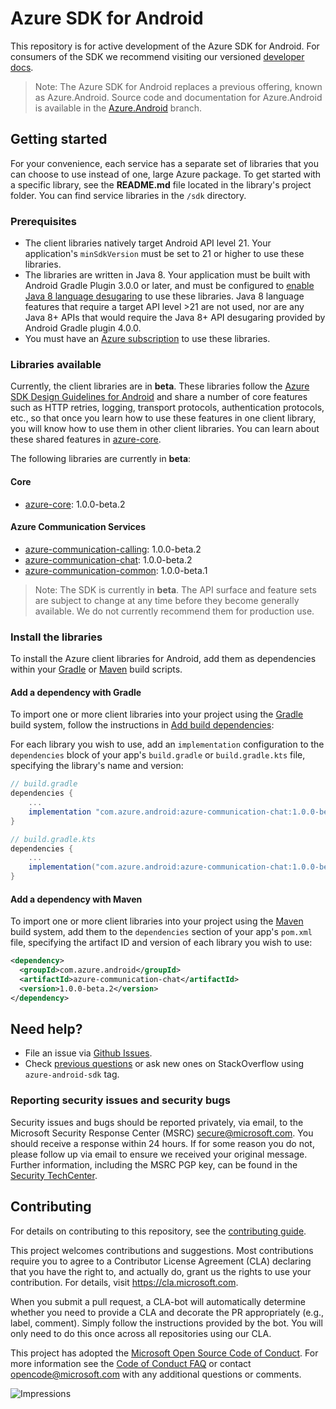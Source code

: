 # Azure SDK for Android

This repository is for active development of the Azure SDK for Android. For consumers of the SDK we recommend visiting our versioned [developer docs](https://azure.github.io/azure-sdk-for-android).

> Note: The Azure SDK for Android replaces a previous offering, known as Azure.Android. Source code and documentation for Azure.Android is available in the [Azure.Android](https://github.com/Azure/azure-sdk-for-android/tree/Azure.Android) branch.

## Getting started

For your convenience, each service has a separate set of libraries that you can choose to use instead of one, large Azure package. To get started with a specific library, see the **README.md** file located in the library's project folder. You can find service libraries in the `/sdk` directory.

### Prerequisites

* The client libraries natively target Android API level 21. Your application's `minSdkVersion` must be set to 21 or higher to use these libraries.
* The libraries are written in Java 8. Your application must be built with Android Gradle Plugin 3.0.0 or later, and must be configured to [enable Java 8 language desugaring](https://developer.android.com/studio/write/java8-support.html#supported_features) to use these libraries. Java 8 language features that require a target API level >21 are not used, nor are any Java 8+ APIs that would require the Java 8+ API desugaring provided by Android Gradle plugin 4.0.0.
* You must have an [Azure subscription](https://azure.microsoft.com/free/) to use these libraries.

### Libraries available

Currently, the client libraries are in **beta**. These libraries follow the [Azure SDK Design Guidelines for Android](https://azure.github.io/azure-sdk/android_introduction.html) and share a number of core features such as HTTP retries, logging, transport protocols, authentication protocols, etc., so that once you learn how to use these features in one client library, you will know how to use them in other client libraries. You can learn about these shared features in [azure-core](https://github.com/Azure/azure-sdk-for-android/blob/master/sdk/core/azure-core/README.md).

The following libraries are currently in **beta**:

#### Core
- [azure-core](https://github.com/Azure/azure-sdk-for-android/blob/master/sdk/core/azure-core): 1.0.0-beta.2

#### Azure Communication Services
- [azure-communication-calling](https://search.maven.org/artifact/com.azure.android/azure-communication-calling): 1.0.0-beta.2
- [azure-communication-chat](https://github.com/Azure/azure-sdk-for-android/blob/master/sdk/communication/azure-communication-chat): 1.0.0-beta.2
- [azure-communication-common](https://github.com/Azure/azure-sdk-for-android/blob/master/sdk/communication/azure-communication-common): 1.0.0-beta.1

> Note: The SDK is currently in **beta**. The API surface and feature sets are subject to change at any time before they become generally available. We do not currently recommend them for production use.

### Install the libraries
To install the Azure client libraries for Android, add them as dependencies within your
[Gradle](#add-a-dependency-with-gradle) or
[Maven](#add-a-dependency-with-maven) build scripts.

#### Add a dependency with Gradle
To import one or more client libraries into your project using the [Gradle](https://gradle.org/) build system, follow the instructions in [Add build dependencies](https://developer.android.com/studio/build/dependencies):

For each library you wish to use, add an `implementation` configuration to the `dependencies` block of your app's `build.gradle` or `build.gradle.kts` file, specifying the library's name and version:

```gradle
// build.gradle
dependencies {
    ...
    implementation "com.azure.android:azure-communication-chat:1.0.0-beta.2"
}

// build.gradle.kts
dependencies {
    ...
    implementation("com.azure.android:azure-communication-chat:1.0.0-beta.2")
}
```

#### Add a dependency with Maven
To import one or more client libraries into your project using the [Maven](https://maven.apache.org/) build system, add them to the `dependencies` section of your app's `pom.xml` file, specifying the artifact ID and version of each library you wish to use:

```xml
<dependency>
  <groupId>com.azure.android</groupId>
  <artifactId>azure-communication-chat</artifactId>
  <version>1.0.0-beta.2</version>
</dependency>
```

## Need help?

* File an issue via [Github Issues](https://github.com/Azure/azure-sdk-for-android/issues/new/choose).
* Check [previous questions](https://stackoverflow.com/questions/tagged/azure-android-sdk) or ask new ones on StackOverflow using `azure-android-sdk` tag.

### Reporting security issues and security bugs

Security issues and bugs should be reported privately, via email, to the Microsoft Security Response Center (MSRC) <secure@microsoft.com>. You should receive a response within 24 hours. If for some reason you do not, please follow up via email to ensure we received your original message. Further information, including the MSRC PGP key, can be found in the [Security TechCenter](https://www.microsoft.com/msrc/faqs-report-an-issue).

## Contributing
For details on contributing to this repository, see the [contributing guide](https://github.com/Azure/azure-sdk-for-android/blob/master/CONTRIBUTING.md).

This project welcomes contributions and suggestions. Most contributions require you to agree to a Contributor License Agreement (CLA) declaring that you have the right to, and actually do, grant us the rights to use your contribution. For details, visit
https://cla.microsoft.com.

When you submit a pull request, a CLA-bot will automatically determine whether you need to provide a CLA and decorate the PR appropriately (e.g., label, comment). Simply follow the instructions provided by the bot. You will only need to do this once across all repositories using our CLA.

This project has adopted the [Microsoft Open Source Code of Conduct](https://opensource.microsoft.com/codeofconduct/). For more information see the [Code of Conduct FAQ](https://opensource.microsoft.com/codeofconduct/faq/) or contact [opencode@microsoft.com](mailto:opencode@microsoft.com) with any additional questions or comments.

![Impressions](https://azure-sdk-impressions.azurewebsites.net/api/impressions/azure-sdk-for-android%2FREADME.png)
